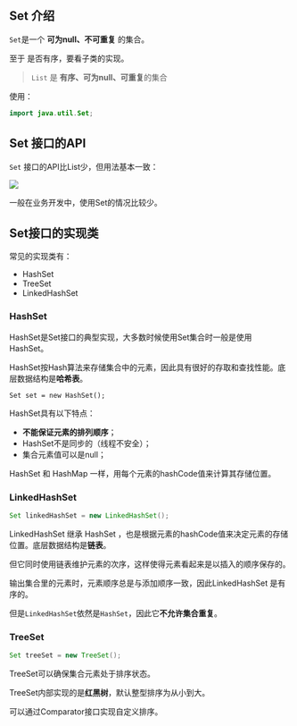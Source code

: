## Set 介绍

`Set`是一个 **可为null、不可重复** 的集合。

至于 是否有序，要看子类的实现。

> `List` 是 **有序、可为null、可重复**的集合

使用：

```java
import java.util.Set;
```



## Set 接口的API

`Set` 接口的API比List少，但用法基本一致：

![](https://blog-1253198264.cos.ap-guangzhou.myqcloud.com/image-20210128095931650.png)



一般在业务开发中，使用Set的情况比较少。



## Set接口的实现类

常见的实现类有：

- HashSet
- TreeSet
- LinkedHashSet



### HashSet

HashSet是Set接口的典型实现，大多数时候使用Set集合时一般是使用HashSet。

HashSet按Hash算法来存储集合中的元素，因此具有很好的存取和查找性能。底层数据结构是**哈希表**。

```
Set set = new HashSet();
```

HashSet具有以下特点：

- **不能保证元素的排列顺序**；
- HashSet不是同步的（线程不安全）；
- 集合元素值可以是null；



HashSet 和 HashMap 一样，用每个元素的hashCode值来计算其存储位置。



### LinkedHashSet

```java
Set linkedHashSet = new LinkedHashSet();
```

LinkedHashSet 继承 HashSet ，也是根据元素的hashCode值来决定元素的存储位置。底层数据结构是**链表**。

但它同时使用链表维护元素的次序，这样使得元素看起来是以插入的顺序保存的。

输出集合里的元素时，元素顺序总是与添加顺序一致，因此LinkedHashSet 是有序的。

但是`LinkedHashSet`依然是`HashSet`，因此它**不允许集合重复**。



### TreeSet

```java
Set treeSet = new TreeSet();
```

TreeSet可以确保集合元素处于排序状态。

TreeSet内部实现的是**红黑树**，默认整型排序为从小到大。

可以通过Comparator接口实现自定义排序。

